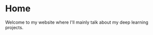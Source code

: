 Home
================

<!-- WARNING: THIS FILE WAS AUTOGENERATED! DO NOT EDIT! -->

Welcome to my website where I'll mainly talk about my deep learning projects.
